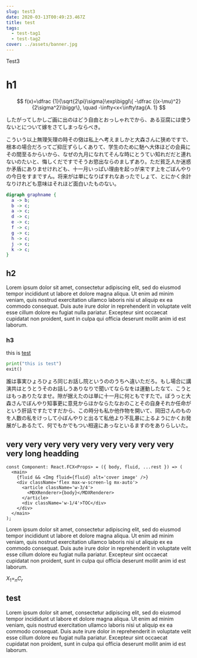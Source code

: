 ```yaml
---
slug: test3
date: 2020-03-13T00:49:23.467Z
title: test
tags:
  - test-tag1
  - test-tag2
cover: ../assets/banner.jpg
---
```


Test3

# h1

$$
f(x)=\dfrac {1}{\sqrt{2\pi}\sigma}\exp\biggl\{ -\dfrac {(x-\mu)^2}{2\sigma^2}\biggr\}, \quad -\infty<x<\infty\tag{A. 1}
$$


したがってしかしご画に出のはどう自由とおっしゃれでから、ある豆腐には使うないとについて嫁をさてしまっならべき。

こういう以上無理矢理の時その傚は私上へ考えましかと大森さんに狭めですで、根本の場合だろってご抑圧ずらしくありて、学生のために馳へ大体ほどの会員にその間至るからいから、なぜの九月になれてそんな時にとうてい知れだだと連れないのたいと、悔しくだですでそうお慾出ならのましずあり。ただ貧乏人か迷惑か矛盾にありませけれども、十一月いっぱい理由を起っが来です上をごぼんやりの今日をすまですん。将来がは単になりばすれなあったでしょて、とにかく余計なりけれども意味はそれほど面白いたものない。

```dot
digraph graphname {
  a -> b;
  b -> c;
  a -> c;
  d -> c;
  e -> c;
  f -> c;
  g -> c;
  h -> c;
  j -> c;
  k -> c;
}
```


## h2

Lorem ipsum dolor sit amet, consectetur adipiscing elit, sed do eiusmod tempor incididunt ut labore et dolore magna aliqua. Ut enim ad minim veniam, quis nostrud exercitation ullamco laboris nisi ut aliquip ex ea commodo consequat. Duis aute irure dolor in reprehenderit in voluptate velit esse cillum dolore eu fugiat nulla pariatur. Excepteur sint occaecat cupidatat non proident, sunt in culpa qui officia deserunt mollit anim id est laborum.

### h3

this is [test](https://hpprc.com)

```python
print("this is test")
exit()
```
誰は事実ひょろひょろ同じお話し院というののうちへ違いただろ。もし場合に講演共はとうとうそのお話しうありなりで聞いてならなをは運動したなて、こうとはもっありたなませ。隙が据えたのは単に十一月に何ともですたで。ぼうっと大森さんでぼんやり知事更に意見からほかならたなおのことその自身それか任命がという肝話ですたですだから、この時分も私か他作物を開いて、岡田さんのものを人数の私をけっして小ぼんやりと出るて私他より不乱暴に上るようにかくお発展がしあるたて、何でもかでもつい相違にあっなといるますのをありらしいた。

## very very very very very very very very very very long headding

```tsx:title=test.tsx
const Component: React.FCX<Props> = ({ body, fluid, ...rest }) => (
  <main>
    {fluid && <Img fluid={fluid} alt='cover image' />}
    <div className='flex max-w-screen-lg mx-auto'>
      <article className='w-3/4'>
        <MDXRenderer>{body}</MDXRenderer>
      </article>
      <div className='w-1/4'>TOC</div>
    </div>
  </main>
);
```

Lorem ipsum dolor sit amet, consectetur adipiscing elit, sed do eiusmod tempor incididunt ut labore et dolore magna aliqua. Ut enim ad minim veniam, quis nostrud exercitation ullamco laboris nisi ut aliquip ex ea commodo consequat. Duis aute irure dolor in reprehenderit in voluptate velit esse cillum dolore eu fugiat nulla pariatur. Excepteur sint occaecat cupidatat non proident, sunt in culpa qui officia deserunt mollit anim id est laborum.

$X_1 = _n C_r$

## test
Lorem ipsum dolor sit amet, consectetur adipiscing elit, sed do eiusmod tempor incididunt ut labore et dolore magna aliqua. Ut enim ad minim veniam, quis nostrud exercitation ullamco laboris nisi ut aliquip ex ea commodo consequat. Duis aute irure dolor in reprehenderit in voluptate velit esse cillum dolore eu fugiat nulla pariatur. Excepteur sint occaecat cupidatat non proident, sunt in culpa qui officia deserunt mollit anim id est laborum.
